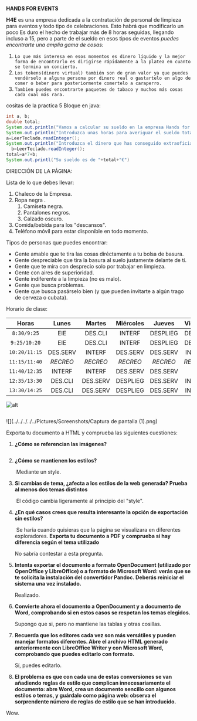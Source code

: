 **HANDS FOR EVENTS**

**H4E** es una empresa dedicada a la contratación de personal de limpieza para eventos y todo tipo de celebraciones.
Esto habrá que modificarlo un poco
Es duro el hecho de trabajar más de 8 horas seguidas, llegando incluso a 15, pero a parte de el sueldo en esos tipos de eventos *puedes encontrarte una amplia gama de cosas:*

1. ​	`Lo que más interesa en esos momentos es dinero líquido y la mejor forma de encontrarlo es dirigirse rápidamente a la platea en cuanto se termina un concierto.`
  2. ​`Los tokens(dinero virtual) también son de gran valor ya que puedes vendérselo a alguna persona por dinero real o gastartelo en algo de comer o beber para posteriormente comertelo a caraperro.`	
  3. ​`Tambien puedes encontrarte paquetes de tabaco y muchos más cosas cada cual más rara.`

cositas de la practica 5
Bloque en java:

```java
int a, b;
double total;
System.out.println("Vamos a calcular su sueldo en la empresa Hands for Events")
System.out.println("Introduzca unas horas para averiguar el sueldo total");
a=LeerTeclado.readInteger();
System.out.println("Introduzca el dinero que has conseguido extraoficialmente")
  b=LeerTeclado.readInteger();
total=a*7+b;
System.out.printl("Su sueldo es de "+total+"€")
```

DIRECCIÓN DE LA PÁGINA: [](http://www.h4e.es/)

Lista de lo que debes llevar:

1. Chaleco de la Empresa.
2. Ropa negra .
   1. Camiseta negra.
   2. Pantalones negros.
   3. Calzado oscuro.
3. Comida/bebida para los "descansos".
4. Teléfono móvil para estar disponible en todo momento.

Tipos de personas que puedes encontrar:

- Gente amable que te tira las cosas diréctamente a tu bolsa de basura.
- Gente despreciable que tira la basura al suelo justamente delante de tí.
- Gente que te mira con desprecio solo por trabajar en limpieza.
- Gente con aires de superioridad.
- Gente indiferente a la limpieza (no es malo).
- Gente que busca problemas.
- Gente que busca pasárselo bien (y que pueden invitarte a algún trago de cerveza o cubata).


Horario de clase:

|     Horas     |  Lunes   |  Martes  | Miércoles |  Jueves  | Viernes  |
| :-----------: | :------: | :------: | :-------: | :------: | :------: |
|  `8:30/9:25`  |   EIE    | DES.CLI  |  INTERF   | DESPLIEG | DES.CLI  |
| `9:25/10:20`  |   EIE    | DES.CLI  |  INTERF   | DESPLIEG | DES.CLI  |
| `10:20/11:15` | DES.SERV |  INTERF  | DES.SERV  | DES.SERV |  INTERF  |
| `11:15/11:40` | *RECREO* | *RECREO* | *RECREO*  | *RECREO* | *RECREO* |
| `11:40/12:35` |  INTERF  |  INTERF  | DES.SERV  | DES.SERV |   EIE    |
| `12:35/13:30` | DES.CLI  | DES.SERV | DESPLIEG  | DES.SERV |  INGLÉS  |
| `13:30/14:25` | DES.CLI  | DES.SERV | DESPLIEG  | DES.SERV |  INGLÉS  |





![alt](src)



![]()

![](../../../../../Pictures/Screenshots/Captura de pantalla (1).png)





Exporta tu documento a HTML y comprueba las siguientes cuestiones:

1. **¿Cómo se referencian las imágenes?**

   <img src='<../../../../../Pictures/Screenshots/Captura%20de%20pantalla%20(1).png>' alt='' />

2. **¿Cómo se mantienen los estilos?**

   ​	Mediante un style.

3. **Si cambias de tema, ¿afecta a los estilos de la web generada? Prueba al menos dos temas distintos**

   ​	El código cambia ligeramente al principio del "style".

4. **¿En qué casos crees que resulta interesante la opción de exportación sin estilos?**

   ​	Se haría cuando quisieras que la página se visualizara en diferentes exploradores.			**Exporta tu documento a PDF y comprueba si hay diferencia según el tema utilizado**

   ​No sabría contestar a esta pregunta.

5. **Intenta exportar el documento a formato OpenDocument (utilizado por OpenOffice y LibreOffice) o a formato de Microsoft Word: verás que se te solicita la instalación del convertidor Pandoc. Deberás reiniciar el sistema una vez instalado.**

   Realizado.

6. **Convierte ahora el documento a OpenDocument y a documento de Word, comprobando si en estos casos se respetan los temas elegidos.**


   Supongo que si, pero no mantiene las tablas y otras cosillas.

7. **Recuerda que los editores cada vez son más versátiles y pueden manejar formatos diferentes. Abre el archivo HTML generado anteriormente con LibreOffice Writer y con Microsoft Word, comprobando que puedes editarlo con formato.** 

   Sí, puedes editarlo.

8. **El problema es que con cada una de estas conversiones se van añadiendo reglas de estilo que complican innecesariamente el documento: abre Word, crea un documento sencillo con algunos estilos o temas, y guárdalo como página web: observa el sorprendente número de reglas de estilo que se han introducido.**

Wow.
